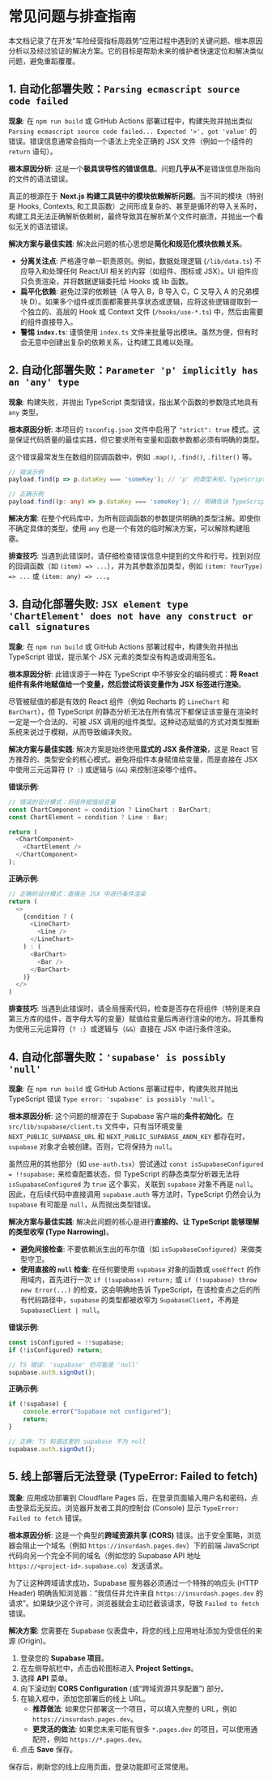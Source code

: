 # 常见问题与排查指南

本文档记录了在开发“车险经营指标周趋势”应用过程中遇到的关键问题、根本原因分析以及经过验证的解决方案。它的目标是帮助未来的维护者快速定位和解决类似问题，避免重蹈覆覆。

## 1. 自动化部署失败：`Parsing ecmascript source code failed`

**现象**:
在 `npm run build` 或 GitHub Actions 部署过程中，构建失败并抛出类似 `Parsing ecmascript source code failed... Expected '>', got 'value'` 的错误。错误信息通常会指向一个语法上完全正确的 JSX 文件（例如一个组件的 `return` 语句）。

**根本原因分析**:
这是一个**极具误导性的错误信息**。问题**几乎从不**是错误信息所指向的文件的语法错误。

真正的根源在于 **Next.js 构建工具链中的模块依赖解析问题**。当不同的模块（特别是 Hooks, Contexts, 和工具函数）之间形成复杂的、甚至是循环的导入关系时，构建工具无法正确解析依赖树，最终导致其在解析某个文件时崩溃，并抛出一个看似无关的语法错误。

**解决方案与最佳实践**:
解决此问题的核心思想是**简化和规范化模块依赖关系**。
*   **分离关注点**: 严格遵守单一职责原则。例如，数据处理逻辑 (`/lib/data.ts`) 不应导入和处理任何 React/UI 相关的内容（如组件、图标或 JSX）。UI 组件应只负责渲染，并将数据逻辑委托给 Hooks 或 lib 函数。
*   **扁平化依赖**: 避免过深的依赖链（A 导入 B，B 导入 C，C 又导入 A 的兄弟模块 D）。如果多个组件或页面都需要共享状态或逻辑，应将这些逻辑提取到一个独立的、高层的 Hook 或 Context 文件 (`/hooks/use-*.ts`) 中，然后由需要的组件直接导入。
*   **警惕 `index.ts`**: 谨慎使用 `index.ts` 文件来批量导出模块。虽然方便，但有时会无意中创建出复杂的依赖关系，让构建工具难以处理。

## 2. 自动化部署失败：`Parameter 'p' implicitly has an 'any' type`

**现象**:
构建失败，并抛出 TypeScript 类型错误，指出某个函数的参数隐式地具有 `any` 类型。

**根本原因分析**:
本项目的 `tsconfig.json` 文件中启用了 `"strict": true` 模式。这是保证代码质量的最佳实践，但它要求所有变量和函数参数都必须有明确的类型。

这个错误最常发生在数组的回调函数中，例如 `.map()`, `.find()`, `.filter()` 等。

```typescript
// 错误示例
payload.find(p => p.dataKey === 'someKey'); // 'p' 的类型未知，TypeScript 会报错

// 正确示例
payload.find((p: any) => p.dataKey === 'someKey'); // 明确告诉 TypeScript 'p' 的类型
```

**解决方案**:
在整个代码库中，为所有回调函数的参数提供明确的类型注解。即使你不确定具体的类型，使用 `any` 也是一个有效的临时解决方案，可以解除构建阻塞。

**排查技巧**:
当遇到此错误时，请仔细检查错误信息中提到的文件和行号。找到对应的回调函数（如 `(item) => ...`），并为其参数添加类型，例如 `(item: YourType) => ...` 或 `(item: any) => ...`。
## 3. 自动化部署失败: `JSX element type 'ChartElement' does not have any construct or call signatures`

**现象**:
在 `npm run build` 或 GitHub Actions 部署过程中，构建失败并抛出 TypeScript 错误，提示某个 JSX 元素的类型没有构造或调用签名。

**根本原因分析**:
此错误源于一种在 TypeScript 中不够安全的编码模式：**将 React 组件有条件地赋值给一个变量，然后尝试将该变量作为 JSX 标签进行渲染**。

尽管被赋值的都是有效的 React 组件（例如 Recharts 的 `LineChart` 和 `BarChart`），但 TypeScript 的静态分析无法在所有情况下都保证该变量在渲染时一定是一个合法的、可被 JSX 调用的组件类型。这种动态赋值的方式对类型推断系统来说过于模糊，从而导致编译失败。

**解决方案与最佳实践**:
解决方案是始终使用**显式的 JSX 条件渲染**，这是 React 官方推荐的、类型安全的核心模式。避免将组件本身赋值给变量，而是直接在 JSX 中使用三元运算符 (`? :`) 或逻辑与 (`&&`) 来控制渲染哪个组件。

**错误示例**:
```typescript
// 错误的设计模式：将组件赋值给变量
const ChartComponent = condition ? LineChart : BarChart;
const ChartElement = condition ? Line : Bar;

return (
  <ChartComponent>
    <ChartElement />
  </ChartComponent>
);
```

**正确示例**:
```typescript
// 正确的设计模式：直接在 JSX 中进行条件渲染
return (
  <>
    {condition ? (
      <LineChart>
        <Line />
      </LineChart>
    ) : (
      <BarChart>
        <Bar />
      </BarChart>
    )}
  </>
)
```

**排查技巧**:
当遇到此错误时，请全局搜索代码，检查是否存在将组件（特别是来自第三方库的组件，首字母大写的变量）赋值给变量后再进行渲染的地方。将其重构为使用三元运算符（`? :`）或逻辑与（`&&`）直接在 JSX 中进行条件渲染。
## 4. 自动化部署失败：`'supabase' is possibly 'null'`

**现象**:
在 `npm run build` 或 GitHub Actions 部署过程中，构建失败并抛出 TypeScript 错误 `Type error: 'supabase' is possibly 'null'`。

**根本原因分析**:
这个问题的根源在于 Supabase 客户端的**条件初始化**。在 `src/lib/supabase/client.ts` 文件中，只有当环境变量 `NEXT_PUBLIC_SUPABASE_URL` 和 `NEXT_PUBLIC_SUPABASE_ANON_KEY` 都存在时，`supabase` 对象才会被创建。否则，它将保持为 `null`。

虽然应用的其他部分（如 `use-auth.tsx`）尝试通过 `const isSupabaseConfigured = !!supabase;` 来检查配置状态，但 TypeScript 的静态类型分析器无法将 `isSupabaseConfigured` 为 `true` 这个事实，关联到 `supabase` 对象不再是 `null`。因此，在后续代码中直接调用 `supabase.auth` 等方法时，TypeScript 仍然会认为 `supabase` 有可能是 `null`，从而抛出类型错误。

**解决方案与最佳实践**:
解决此问题的核心是进行**直接的、让 TypeScript 能够理解的类型收窄 (Type Narrowing)**。

*   **避免间接检查**: 不要依赖派生出的布尔值（如 `isSupabaseConfigured`）来做类型守卫。
*   **使用直接的 `null` 检查**: 在任何要使用 `supabase` 对象的函数或 `useEffect` 的作用域内，首先进行一次 `if (!supabase) return;` 或 `if (!supabase) throw new Error(...)` 的检查。这会明确地告诉 TypeScript，在该检查点之后的所有代码路径中，`supabase` 的类型都被收窄为 `SupabaseClient`，不再是 `SupabaseClient | null`。

**错误示例**:
```typescript
const isConfigured = !!supabase;
if (!isConfigured) return;

// TS 错误: 'supabase' 仍可能是 'null'
supabase.auth.signOut();
```

**正确示例**:
```typescript
if (!supabase) {
    console.error("Supabase not configured");
    return;
}

// 正确: TS 知道这里的 supabase 不为 null
supabase.auth.signOut();
```

## 5. 线上部署后无法登录 (TypeError: Failed to fetch)

**现象**:
应用成功部署到 Cloudflare Pages 后，在登录页面输入用户名和密码，点击登录后无反应。浏览器开发者工具的控制台 (Console) 显示 `TypeError: Failed to fetch` 错误。

**根本原因分析**:
这是一个典型的**跨域资源共享 (CORS)** 错误。出于安全策略，浏览器会阻止一个域名（例如 `https://insurdash.pages.dev`）下的前端 JavaScript 代码向另一个完全不同的域名（例如您的 Supabase API 地址 `https://<project-id>.supabase.co`）发送请求。

为了让这种跨域请求成功，Supabase 服务器必须通过一个特殊的响应头 (HTTP Header) 明确告知浏览器：“我信任并允许来自 `https://insurdash.pages.dev` 的请求”。如果缺少这个许可，浏览器就会主动拦截该请求，导致 `Failed to fetch` 错误。

**解决方案**:
您需要在 Supabase 仪表盘中，将您的线上应用地址添加为受信任的来源 (Origin)。

1.  登录您的 **Supabase 项目**。
2.  在左侧导航栏中，点击齿轮图标进入 **Project Settings**。
3.  选择 **API** 菜单。
4.  向下滚动到 **CORS Configuration** (或“跨域资源共享配置”) 部分。
5.  在输入框中，添加您部署后的线上 URL。
    *   **推荐做法**: 如果您只部署这一个项目，可以填入完整的 URL，例如 `https://insurdash.pages.dev`。
    *   **更灵活的做法**: 如果您未来可能有很多 `*.pages.dev` 的项目，可以使用通配符，例如 `https://*.pages.dev`。
6.  点击 **Save** 保存。

保存后，刷新您的线上应用页面，登录功能即可正常使用。
